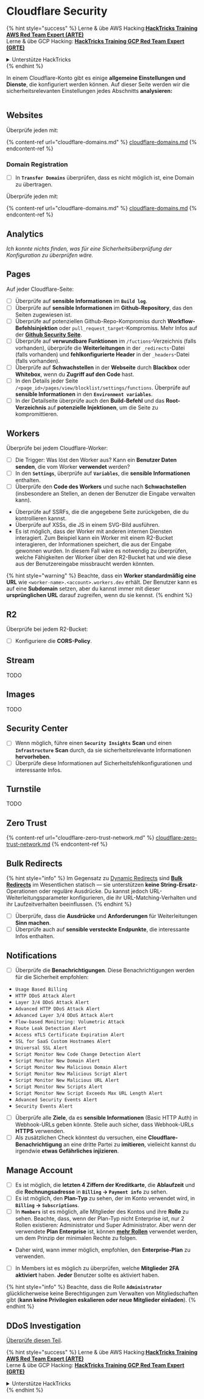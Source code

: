 # Cloudflare Security

{% hint style="success" %}
Lerne & übe AWS Hacking:<img src="/.gitbook/assets/image.png" alt="" data-size="line">[**HackTricks Training AWS Red Team Expert (ARTE)**](https://training.hacktricks.xyz/courses/arte)<img src="/.gitbook/assets/image.png" alt="" data-size="line">\
Lerne & übe GCP Hacking: <img src="/.gitbook/assets/image (2).png" alt="" data-size="line">[**HackTricks Training GCP Red Team Expert (GRTE)**<img src="/.gitbook/assets/image (2).png" alt="" data-size="line">](https://training.hacktricks.xyz/courses/grte)

<details>

<summary>Unterstütze HackTricks</summary>

* Überprüfe die [**Abonnementpläne**](https://github.com/sponsors/carlospolop)!
* **Tritt der** 💬 [**Discord-Gruppe**](https://discord.gg/hRep4RUj7f) oder der [**Telegram-Gruppe**](https://t.me/peass) bei oder **folge** uns auf **Twitter** 🐦 [**@hacktricks\_live**](https://twitter.com/hacktricks\_live)**.**
* **Teile Hacking-Tricks, indem du PRs an die** [**HackTricks**](https://github.com/carlospolop/hacktricks) und [**HackTricks Cloud**](https://github.com/carlospolop/hacktricks-cloud) GitHub-Repos einreichst.

</details>
{% endhint %}

In einem Cloudflare-Konto gibt es einige **allgemeine Einstellungen und Dienste**, die konfiguriert werden können. Auf dieser Seite werden wir die sicherheitsrelevanten Einstellungen jedes Abschnitts **analysieren:**

<figure><img src="../../.gitbook/assets/image (117).png" alt=""><figcaption></figcaption></figure>

## Websites

Überprüfe jeden mit:

{% content-ref url="cloudflare-domains.md" %}
[cloudflare-domains.md](cloudflare-domains.md)
{% endcontent-ref %}

### Domain Registration

* [ ] In **`Transfer Domains`** überprüfen, dass es nicht möglich ist, eine Domain zu übertragen.

Überprüfe jeden mit:

{% content-ref url="cloudflare-domains.md" %}
[cloudflare-domains.md](cloudflare-domains.md)
{% endcontent-ref %}

## Analytics

_Ich konnte nichts finden, was für eine Sicherheitsüberprüfung der Konfiguration zu überprüfen wäre._

## Pages

Auf jeder Cloudflare-Seite:

* [ ] Überprüfe auf **sensible Informationen** im **`Build log`**.
* [ ] Überprüfe auf **sensible Informationen** im **Github-Repository**, das den Seiten zugewiesen ist.
* [ ] Überprüfe auf potenziellen Github-Repo-Kompromiss durch **Workflow-Befehlsinjektion** oder `pull_request_target`-Kompromiss. Mehr Infos auf der [**Github Security Seite**](../github-security/).
* [ ] Überprüfe auf **verwundbare Funktionen** im `/fuctions`-Verzeichnis (falls vorhanden), überprüfe die **Weiterleitungen** in der `_redirects`-Datei (falls vorhanden) und **fehlkonfigurierte Header** in der `_headers`-Datei (falls vorhanden).
* [ ] Überprüfe auf **Schwachstellen** in der **Webseite** durch **Blackbox** oder **Whitebox**, wenn du **Zugriff auf den Code** hast.
* [ ] In den Details jeder Seite `/<page_id>/pages/view/blocklist/settings/functions`. Überprüfe auf **sensible Informationen** in den **`Environment variables`**.
* [ ] In der Detailseite überprüfe auch den **Build-Befehl** und das **Root-Verzeichnis** auf **potenzielle Injektionen**, um die Seite zu kompromittieren.

## **Workers**

Überprüfe bei jedem Cloudflare-Worker:

* [ ] Die Trigger: Was löst den Worker aus? Kann ein **Benutzer Daten senden**, die vom Worker **verwendet** werden?
* [ ] In den **`Settings`**, überprüfe auf **`Variables`**, die **sensible Informationen** enthalten.
* [ ] Überprüfe den **Code des Workers** und suche nach **Schwachstellen** (insbesondere an Stellen, an denen der Benutzer die Eingabe verwalten kann).
* Überprüfe auf SSRFs, die die angegebene Seite zurückgeben, die du kontrollieren kannst.
* Überprüfe auf XSSs, die JS in einem SVG-Bild ausführen.
* Es ist möglich, dass der Worker mit anderen internen Diensten interagiert. Zum Beispiel kann ein Worker mit einem R2-Bucket interagieren, der Informationen speichert, die aus der Eingabe gewonnen wurden. In diesem Fall wäre es notwendig zu überprüfen, welche Fähigkeiten der Worker über den R2-Bucket hat und wie diese aus der Benutzereingabe missbraucht werden könnten.

{% hint style="warning" %}
Beachte, dass ein **Worker standardmäßig eine URL** wie `<worker-name>.<account>.workers.dev` erhält. Der Benutzer kann es auf eine **Subdomain** setzen, aber du kannst immer mit dieser **ursprünglichen URL** darauf zugreifen, wenn du sie kennst.
{% endhint %}

## R2

Überprüfe bei jedem R2-Bucket:

* [ ] Konfiguriere die **CORS-Policy**.

## Stream

TODO

## Images

TODO

## Security Center

* [ ] Wenn möglich, führe einen **`Security Insights`** **Scan** und einen **`Infrastructure`** **Scan** durch, da sie sicherheitsrelevante Informationen **hervorheben**.
* [ ] Überprüfe diese Informationen auf Sicherheitsfehlkonfigurationen und interessante Infos.

## Turnstile

TODO

## **Zero Trust**

{% content-ref url="cloudflare-zero-trust-network.md" %}
[cloudflare-zero-trust-network.md](cloudflare-zero-trust-network.md)
{% endcontent-ref %}

## Bulk Redirects

{% hint style="info" %}
Im Gegensatz zu [Dynamic Redirects](https://developers.cloudflare.com/rules/url-forwarding/dynamic-redirects/) sind [**Bulk Redirects**](https://developers.cloudflare.com/rules/url-forwarding/bulk-redirects/) im Wesentlichen statisch — sie unterstützen **keine String-Ersatz**-Operationen oder reguläre Ausdrücke. Du kannst jedoch URL-Weiterleitungsparameter konfigurieren, die ihr URL-Matching-Verhalten und ihr Laufzeitverhalten beeinflussen.
{% endhint %}

* [ ] Überprüfe, dass die **Ausdrücke** und **Anforderungen** für Weiterleitungen **Sinn machen**.
* [ ] Überprüfe auch auf **sensible versteckte Endpunkte**, die interessante Infos enthalten.

## Notifications

* [ ] Überprüfe die **Benachrichtigungen**. Diese Benachrichtigungen werden für die Sicherheit empfohlen:
* `Usage Based Billing`
* `HTTP DDoS Attack Alert`
* `Layer 3/4 DDoS Attack Alert`
* `Advanced HTTP DDoS Attack Alert`
* `Advanced Layer 3/4 DDoS Attack Alert`
* `Flow-based Monitoring: Volumetric Attack`
* `Route Leak Detection Alert`
* `Access mTLS Certificate Expiration Alert`
* `SSL for SaaS Custom Hostnames Alert`
* `Universal SSL Alert`
* `Script Monitor New Code Change Detection Alert`
* `Script Monitor New Domain Alert`
* `Script Monitor New Malicious Domain Alert`
* `Script Monitor New Malicious Script Alert`
* `Script Monitor New Malicious URL Alert`
* `Script Monitor New Scripts Alert`
* `Script Monitor New Script Exceeds Max URL Length Alert`
* `Advanced Security Events Alert`
* `Security Events Alert`
* [ ] Überprüfe alle **Ziele**, da es **sensible Informationen** (Basic HTTP Auth) in Webhook-URLs geben könnte. Stelle auch sicher, dass Webhook-URLs **HTTPS** verwenden.
* [ ] Als zusätzlichen Check könntest du versuchen, eine **Cloudflare-Benachrichtigung** an eine dritte Partei zu **imitieren**, vielleicht kannst du irgendwie **etwas Gefährliches injizieren**.

## Manage Account

* [ ] Es ist möglich, die **letzten 4 Ziffern der Kreditkarte**, die **Ablaufzeit** und die **Rechnungsadresse** in **`Billing` -> `Payment info`** zu sehen.
* [ ] Es ist möglich, den **Plan-Typ** zu sehen, der im Konto verwendet wird, in **`Billing` -> `Subscriptions`**.
* [ ] In **`Members`** ist es möglich, alle Mitglieder des Kontos und ihre **Rolle** zu sehen. Beachte, dass, wenn der Plan-Typ nicht Enterprise ist, nur 2 Rollen existieren: Administrator und Super Administrator. Aber wenn der verwendete **Plan Enterprise** ist, können [**mehr Rollen**](https://developers.cloudflare.com/fundamentals/account-and-billing/account-setup/account-roles/) verwendet werden, um dem Prinzip der minimalen Rechte zu folgen.
* Daher wird, wann immer möglich, empfohlen, den **Enterprise-Plan** zu verwenden.
* [ ] In Members ist es möglich zu überprüfen, welche **Mitglieder** **2FA aktiviert** haben. **Jeder** Benutzer sollte es aktiviert haben.

{% hint style="info" %}
Beachte, dass die Rolle **`Administrator`** glücklicherweise keine Berechtigungen zum Verwalten von Mitgliedschaften gibt (**kann keine Privilegien eskalieren oder neue Mitglieder einladen**).
{% endhint %}

## DDoS Investigation

[Überprüfe diesen Teil](cloudflare-domains.md#cloudflare-ddos-protection).

{% hint style="success" %}
Lerne & übe AWS Hacking:<img src="/.gitbook/assets/image.png" alt="" data-size="line">[**HackTricks Training AWS Red Team Expert (ARTE)**](https://training.hacktricks.xyz/courses/arte)<img src="/.gitbook/assets/image.png" alt="" data-size="line">\
Lerne & übe GCP Hacking: <img src="/.gitbook/assets/image (2).png" alt="" data-size="line">[**HackTricks Training GCP Red Team Expert (GRTE)**<img src="/.gitbook/assets/image (2).png" alt="" data-size="line">](https://training.hacktricks.xyz/courses/grte)

<details>

<summary>Unterstütze HackTricks</summary>

* Überprüfe die [**Abonnementpläne**](https://github.com/sponsors/carlospolop)!
* **Tritt der** 💬 [**Discord-Gruppe**](https://discord.gg/hRep4RUj7f) oder der [**Telegram-Gruppe**](https://t.me/peass) bei oder **folge** uns auf **Twitter** 🐦 [**@hacktricks\_live**](https://twitter.com/hacktricks\_live)**.**
* **Teile Hacking-Tricks, indem du PRs an die** [**HackTricks**](https://github.com/carlospolop/hacktricks) und [**HackTricks Cloud**](https://github.com/carlospolop/hacktricks-cloud) GitHub-Repos einreichst.

</details>
{% endhint %}
